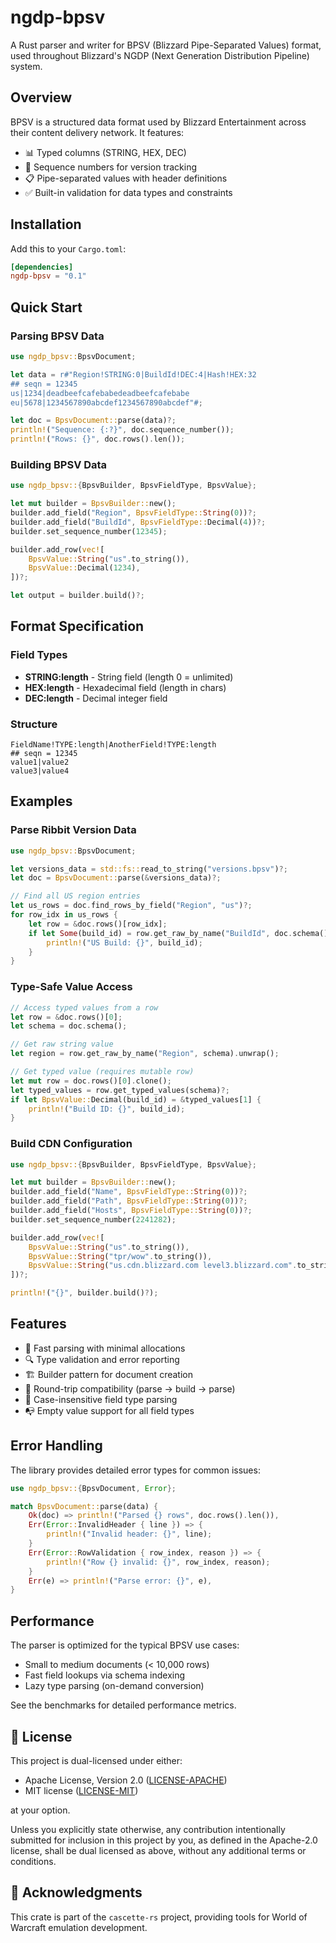 # ngdp-bpsv

A Rust parser and writer for BPSV (Blizzard Pipe-Separated Values) format, used
throughout Blizzard's NGDP (Next Generation Distribution Pipeline) system.

## Overview

BPSV is a structured data format used by Blizzard Entertainment across their
content delivery network. It features:

- 📊 Typed columns (STRING, HEX, DEC)
- 🔢 Sequence numbers for version tracking
- 📋 Pipe-separated values with header definitions
- ✅ Built-in validation for data types and constraints

## Installation

Add this to your `Cargo.toml`:

```toml
[dependencies]
ngdp-bpsv = "0.1"
```

## Quick Start

### Parsing BPSV Data

```rust
use ngdp_bpsv::BpsvDocument;

let data = r#"Region!STRING:0|BuildId!DEC:4|Hash!HEX:32
## seqn = 12345
us|1234|deadbeefcafebabedeadbeefcafebabe
eu|5678|1234567890abcdef1234567890abcdef"#;

let doc = BpsvDocument::parse(data)?;
println!("Sequence: {:?}", doc.sequence_number());
println!("Rows: {}", doc.rows().len());
```

### Building BPSV Data

```rust
use ngdp_bpsv::{BpsvBuilder, BpsvFieldType, BpsvValue};

let mut builder = BpsvBuilder::new();
builder.add_field("Region", BpsvFieldType::String(0))?;
builder.add_field("BuildId", BpsvFieldType::Decimal(4))?;
builder.set_sequence_number(12345);

builder.add_row(vec![
    BpsvValue::String("us".to_string()),
    BpsvValue::Decimal(1234),
])?;

let output = builder.build()?;
```

## Format Specification

### Field Types

- **STRING:length** - String field (length 0 = unlimited)
- **HEX:length** - Hexadecimal field (length in chars)
- **DEC:length** - Decimal integer field

### Structure

```text
FieldName!TYPE:length|AnotherField!TYPE:length
## seqn = 12345
value1|value2
value3|value4
```

## Examples

### Parse Ribbit Version Data

```rust
use ngdp_bpsv::BpsvDocument;

let versions_data = std::fs::read_to_string("versions.bpsv")?;
let doc = BpsvDocument::parse(&versions_data)?;

// Find all US region entries
let us_rows = doc.find_rows_by_field("Region", "us")?;
for row_idx in us_rows {
    let row = &doc.rows()[row_idx];
    if let Some(build_id) = row.get_raw_by_name("BuildId", doc.schema()) {
        println!("US Build: {}", build_id);
    }
}
```

### Type-Safe Value Access

```rust
// Access typed values from a row
let row = &doc.rows()[0];
let schema = doc.schema();

// Get raw string value
let region = row.get_raw_by_name("Region", schema).unwrap();

// Get typed value (requires mutable row)
let mut row = doc.rows()[0].clone();
let typed_values = row.get_typed_values(schema)?;
if let BpsvValue::Decimal(build_id) = &typed_values[1] {
    println!("Build ID: {}", build_id);
}
```

### Build CDN Configuration

```rust
use ngdp_bpsv::{BpsvBuilder, BpsvFieldType, BpsvValue};

let mut builder = BpsvBuilder::new();
builder.add_field("Name", BpsvFieldType::String(0))?;
builder.add_field("Path", BpsvFieldType::String(0))?;
builder.add_field("Hosts", BpsvFieldType::String(0))?;
builder.set_sequence_number(2241282);

builder.add_row(vec![
    BpsvValue::String("us".to_string()),
    BpsvValue::String("tpr/wow".to_string()),
    BpsvValue::String("us.cdn.blizzard.com level3.blizzard.com".to_string()),
])?;

println!("{}", builder.build()?);
```

## Features

- 🚀 Fast parsing with minimal allocations
- 🔍 Type validation and error reporting
- 🏗️ Builder pattern for document creation
- 📝 Round-trip compatibility (parse → build → parse)
- 🔧 Case-insensitive field type parsing
- 📭 Empty value support for all field types

## Error Handling

The library provides detailed error types for common issues:

```rust
use ngdp_bpsv::{BpsvDocument, Error};

match BpsvDocument::parse(data) {
    Ok(doc) => println!("Parsed {} rows", doc.rows().len()),
    Err(Error::InvalidHeader { line }) => {
        println!("Invalid header: {}", line);
    }
    Err(Error::RowValidation { row_index, reason }) => {
        println!("Row {} invalid: {}", row_index, reason);
    }
    Err(e) => println!("Parse error: {}", e),
}
```

## Performance

The parser is optimized for the typical BPSV use cases:

- Small to medium documents (< 10,000 rows)
- Fast field lookups via schema indexing
- Lazy type parsing (on-demand conversion)

See the benchmarks for detailed performance metrics.

## 📄 License

This project is dual-licensed under either:

- Apache License, Version 2.0 ([LICENSE-APACHE](LICENSE-APACHE))
- MIT license ([LICENSE-MIT](LICENSE-MIT))

at your option.

Unless you explicitly state otherwise, any contribution intentionally submitted
for inclusion in this project by you, as defined in the Apache-2.0 license, shall
be dual licensed as above, without any additional terms or conditions.

## 🫶 Acknowledgments

This crate is part of the `cascette-rs` project, providing tools for World of Warcraft
emulation development.
